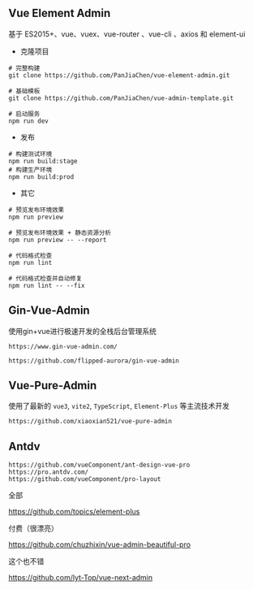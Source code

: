 ## Vue Element Admin

基于 ES2015+、vue、vuex、vue-router 、vue-cli 、axios 和 element-ui

*  克隆项目

```shell
# 完整构建
git clone https://github.com/PanJiaChen/vue-element-admin.git

# 基础模板
git clone https://github.com/PanJiaChen/vue-admin-template.git

# 启动服务
npm run dev
```

* 发布

```shell
# 构建测试环境
npm run build:stage
# 构建生产环境
npm run build:prod
```

* 其它

```shell
# 预览发布环境效果
npm run preview

# 预览发布环境效果 + 静态资源分析
npm run preview -- --report

# 代码格式检查
npm run lint

# 代码格式检查并自动修复
npm run lint -- --fix
```



## Gin-Vue-Admin

使用gin+vue进行极速开发的全栈后台管理系统

```
https://www.gin-vue-admin.com/

https://github.com/flipped-aurora/gin-vue-admin
```



## Vue-Pure-Admin

使用了最新的 `vue3`, `vite2`, `TypeScript`, `Element-Plus` 等主流技术开发

```
https://github.com/xiaoxian521/vue-pure-admin
```



## Antdv

```
https://github.com/vueComponent/ant-design-vue-pro
https://pro.antdv.com/
https://github.com/vueComponent/pro-layout
```



全部

https://github.com/topics/element-plus



付费（很漂亮）

https://github.com/chuzhixin/vue-admin-beautiful-pro



这个也不错

https://github.com/lyt-Top/vue-next-admin